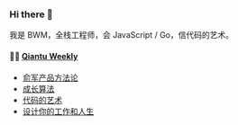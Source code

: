 ### Hi there 👋
我是 BWM，全栈工程师，会 JavaScript / Go，信代码的艺术。

<table width="960px">


#### 🏊‍♂️ <a href="https://qiantu.bwm.ink/" target="_blank">Qiantu Weekly</a>
  
  
* <a href='https://qiantu.bwm.ink/post/04-%E4%BF%9E%E5%86%9B%E4%BA%A7%E5%93%81%E6%96%B9%E6%B3%95%E8%AE%BA/' target='_blank'>俞军产品方法论</a> 
* <a href='https://qiantu.bwm.ink/post/03-%E6%88%90%E9%95%BF%E7%AE%97%E6%B3%95/' target='_blank'>成长算法</a> 
* <a href='https://qiantu.bwm.ink/post/02-%E4%BB%A3%E7%A0%81%E7%9A%84%E8%89%BA%E6%9C%AF/' target='_blank'>代码的艺术</a> 
* <a href='https://qiantu.bwm.ink/post/01-%E8%AE%BE%E8%AE%A1%E4%BD%A0%E7%9A%84%E5%B7%A5%E4%BD%9C%E5%92%8C%E4%BA%BA%E7%94%9F/' target='_blank'>设计你的工作和人生</a> 

</table>
